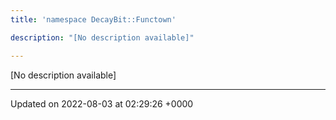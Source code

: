 ```yaml
---
title: 'namespace DecayBit::Functown'

description: "[No description available]"

---
```







[No description available]






-------------------------------

Updated on 2022-08-03 at 02:29:26 +0000